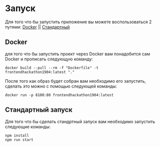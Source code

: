# Запуск

Для того что бы запустить приложение вы можете воспользоваться 2 путями: [Docker](#docker) || [Стандартный](#стандартный-запуск)

## Docker 
для того что бы запустить проект через Docker вам понадобится сам Docker и прописать следующую команду:
```
docker build --pull --rm -f "Dockerfile" -t frontendhackathon1904:latest "."
```

После того как образ будет собран вам необходимо его запустить, сделать это можно с помощью следующей команды:
```
docker run -p 8100:80 frontendhackathon1904:latest
```

## Стандартный запуск
Для того что бы сделать стандртный запуск вам необходимо запустить следующие команды:

```
npm install
npm run start
```
